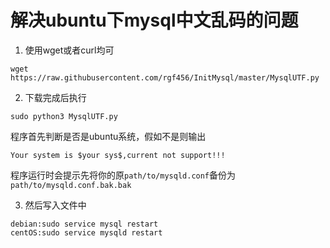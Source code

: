 
# 解决ubuntu下mysql中文乱码的问题
1. 使用wget或者curl均可
```
wget https://raw.githubusercontent.com/rgf456/InitMysql/master/MysqlUTF.py
```
2. 下载完成后执行
```shell
sudo python3 MysqlUTF.py
```
程序首先判断是否是ubuntu系统，假如不是则输出
```
Your system is $your sys$,current not support!!!
```
程序运行时会提示先将你的原`path/to/mysqld.conf`备份为`path/to/mysqld.conf.bak.bak`

3. 然后写入文件中
```shell
debian:sudo service mysql restart
centOS:sudo service mysqld restart
```
